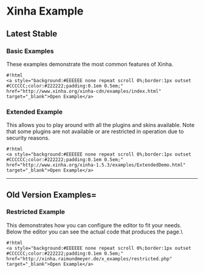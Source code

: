 # Xinha Example

## Latest Stable

### Basic Examples
These examples demonstrate the most common features of Xinha.


```
#!html
<a style="background:#EEEEEE none repeat scroll 0%;border:1px outset #CCCCCC;color:#222222;padding:0.1em 0.5em;" href="http://www.xinha.org/xinha-cdn/examples/index.html" target="_blank">Open Example</a>
```



### Extended Example
This allows you to play around with all the plugins and skins available.  Note that some plugins are not available or are restricted in operation due to security reasons.

```
#!html
<a style="background:#EEEEEE none repeat scroll 0%;border:1px outset #CCCCCC;color:#222222;padding:0.1em 0.5em;" href="http://www.xinha.org/xinha-1.5.3/examples/ExtendedDemo.html" target="_blank">Open Example</a>
```



----

## Old Version Examples=

### Restricted Example
This demonstrates how you can configure the editor to fit your needs. Below the editor you can see the actual 
code that produces the page.\\

```
#!html
<a style="background:#EEEEEE none repeat scroll 0%;border:1px outset #CCCCCC;color:#222222;padding:0.1em 0.5em;" href="http://xinha.raimundmeyer.de/x_examples/restricted.php" target="_blank">Open Example</a>
```


